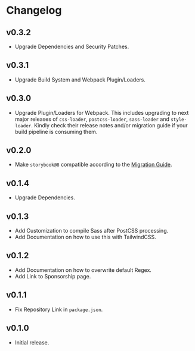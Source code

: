 # Changelog

## v0.3.2

- Upgrade Dependencies and Security Patches.

## v0.3.1

- Upgrade Build System and Webpack Plugin/Loaders.

## v0.3.0

- Upgrade Plugin/Loaders for Webpack. This includes upgrading to next major releases of `css-loader`, `postcss-loader`, `sass-loader` and `style-loader`. Kindly check their release notes and/or migration guide if your build pipeline is consuming them.

## v0.2.0

- Make `storybook@8` compatible according to the [Migration Guide](https://storybook.js.org/docs/8.0/addons/addon-migration-guide#key-changes-for-addons).

## v0.1.4

- Upgrade Dependencies.

## v0.1.3

- Add Customization to compile Sass after PostCSS processing.
- Add Documentation on how to use this with TailwindCSS.

## v0.1.2

- Add Documentation on how to overwrite default Regex.
- Add Link to Sponsorship page.

## v0.1.1

- Fix Repository Link in `package.json`.

## v0.1.0

- Initial release.
